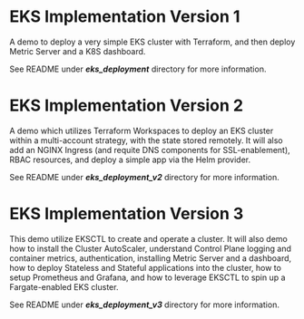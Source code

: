 # EKS Implementation Version 1
A demo to deploy a very simple EKS cluster with Terraform, and then deploy Metric Server and a K8S dashboard.

See README under ***eks_deployment*** directory for more information.

# EKS Implementation Version 2
A demo which utilizes Terraform Workspaces to deploy an EKS cluster within a multi-account strategy, with the state stored remotely. It will also add an NGINX Ingress (and requite DNS components for SSL-enablement), RBAC resources, and deploy a simple app via the Helm provider.

See README under ***eks_deployment_v2*** directory for more information.

# EKS Implementation Version 3
This demo utilize EKSCTL to create and operate a cluster. It will also demo how to install the Cluster AutoScaler, understand Control Plane logging and container metrics, authentication, installing Metric Server and a dashboard, how to deploy Stateless and Stateful applications into the cluster, how to setup Prometheus and Grafana, and how to leverage EKSCTL to spin up a Fargate-enabled EKS cluster.

See README under ***eks_deployment_v3*** directory for more information.
